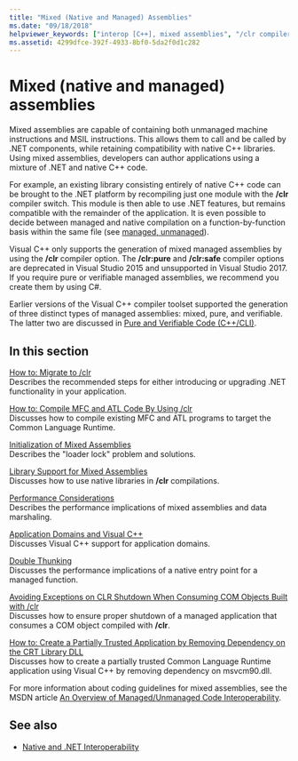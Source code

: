 ```yaml
---
title: "Mixed (Native and Managed) Assemblies"
ms.date: "09/18/2018"
helpviewer_keywords: ["interop [C++], mixed assemblies", "/clr compiler option [C++], mixed assemblies", "managed code [C++], interoperability", "interoperability [C++], mixed assemblies", "mixed DLL loading [C++]", "mixed assemblies [C++], about mixed assemblies", "assemblies [C++], mixed", "mixed assemblies [C++]", "native code [C++], .NET interoperatibility"]
ms.assetid: 4299dfce-392f-4933-8bf0-5da2f0d1c282
---
```

# Mixed (native and managed) assemblies

Mixed assemblies are capable of containing both unmanaged machine instructions and MSIL instructions. This allows them to call and be called by .NET components, while retaining compatibility with native C++ libraries. Using mixed assemblies, developers can author applications using a mixture of .NET and native C++ code.

For example, an existing library consisting entirely of native C++ code can be brought to the .NET platform by recompiling just one module with the **/clr** compiler switch. This module is then able to use .NET features, but remains compatible with the remainder of the application. It is even possible to decide between managed and native compilation on a function-by-function basis within the same file (see [managed, unmanaged](../preprocessor/managed-unmanaged.md)).

Visual C++ only supports the generation of mixed managed assemblies by using the **/clr** compiler option. The **/clr:pure** and **/clr:safe** compiler options are deprecated in Visual Studio 2015 and unsupported in Visual Studio 2017. If you require pure or verifiable managed assemblies, we recommend you create them by using C#.

Earlier versions of the Visual C++ compiler toolset supported the generation of three distinct types of managed assemblies: mixed, pure, and verifiable. The latter two are discussed in [Pure and Verifiable Code (C++/CLI)](../dotnet/pure-and-verifiable-code-cpp-cli.md).

## In this section

[How to: Migrate to /clr](../dotnet/how-to-migrate-to-clr.md)<br/>
Describes the recommended steps for either introducing or upgrading .NET functionality in your application.

[How to: Compile MFC and ATL Code By Using /clr](../dotnet/how-to-compile-mfc-and-atl-code-by-using-clr.md)<br/>
Discusses how to compile existing MFC and ATL programs to target the Common Language Runtime.

[Initialization of Mixed Assemblies](../dotnet/initialization-of-mixed-assemblies.md)<br/>
Describes the "loader lock" problem and solutions.

[Library Support for Mixed Assemblies](../dotnet/library-support-for-mixed-assemblies.md)<br/>
Discusses how to use native libraries in **/clr** compilations.

[Performance Considerations](../dotnet/performance-considerations-for-interop-cpp.md)<br/>
Describes the performance implications of mixed assemblies and data marshaling.

[Application Domains and Visual C++](../dotnet/application-domains-and-visual-cpp.md)<br/>
Discusses Visual C++ support for application domains.

[Double Thunking](../dotnet/double-thunking-cpp.md)<br/>
Discusses the performance implications of a native entry point for a managed function.

[Avoiding Exceptions on CLR Shutdown When Consuming COM Objects Built with /clr](../dotnet/avoiding-exceptions-on-clr-shutdown-when-consuming-com-objects-built-with-clr.md)<br/>
Discusses how to ensure proper shutdown of a managed application that consumes a COM object compiled with **/clr**.

[How to: Create a Partially Trusted Application by Removing Dependency on the CRT Library DLL](../dotnet/create-a-partially-trusted-application.md)<br/>
Discusses how to create a partially trusted Common Language Runtime application using Visual C++ by removing dependency on msvcm90.dll.

For more information about coding guidelines for mixed assemblies, see the MSDN article [An Overview of Managed/Unmanaged Code Interoperability](https://msdn.microsoft.com/library/ms973872.aspx).

## See also

- [Native and .NET Interoperability](../dotnet/native-and-dotnet-interoperability.md)
